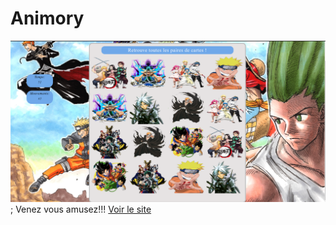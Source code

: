 # Animory
![](./asset/cover_readme.png);
Venez vous amusez!!!
[Voir le site](https://weyslogya.github.io/Memory/)